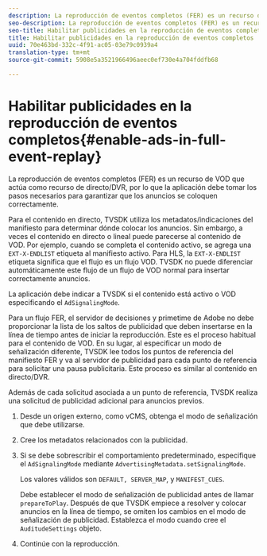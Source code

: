 ```yaml
---
description: La reproducción de eventos completos (FER) es un recurso de VOD que actúa como recurso de directo/DVR, por lo que la aplicación debe tomar los pasos necesarios para garantizar que los anuncios se coloquen correctamente.
seo-description: La reproducción de eventos completos (FER) es un recurso de VOD que actúa como recurso de directo/DVR, por lo que la aplicación debe tomar los pasos necesarios para garantizar que los anuncios se coloquen correctamente.
seo-title: Habilitar publicidades en la reproducción de eventos completos
title: Habilitar publicidades en la reproducción de eventos completos
uuid: 70e463bd-332c-4f91-ac05-03e79c0939a4
translation-type: tm+mt
source-git-commit: 5908e5a3521966496aeec0ef730e4a704fddfb68

---
```



# Habilitar publicidades en la reproducción de eventos completos{#enable-ads-in-full-event-replay}

La reproducción de eventos completos (FER) es un recurso de VOD que actúa como recurso de directo/DVR, por lo que la aplicación debe tomar los pasos necesarios para garantizar que los anuncios se coloquen correctamente.

Para el contenido en directo, TVSDK utiliza los metadatos/indicaciones del manifiesto para determinar dónde colocar los anuncios. Sin embargo, a veces el contenido en directo o lineal puede parecerse al contenido de VOD. Por ejemplo, cuando se completa el contenido activo, se agrega una `EXT-X-ENDLIST` etiqueta al manifiesto activo. Para HLS, la `EXT-X-ENDLIST` etiqueta significa que el flujo es un flujo VOD. TVSDK no puede diferenciar automáticamente este flujo de un flujo de VOD normal para insertar correctamente anuncios.

La aplicación debe indicar a TVSDK si el contenido está activo o VOD especificando el `AdSignalingMode`.

Para un flujo FER, el servidor de decisiones y primetime de Adobe no debe proporcionar la lista de los saltos de publicidad que deben insertarse en la línea de tiempo antes de iniciar la reproducción. Este es el proceso habitual para el contenido de VOD. En su lugar, al especificar un modo de señalización diferente, TVSDK lee todos los puntos de referencia del manifiesto FER y va al servidor de publicidad para cada punto de referencia para solicitar una pausa publicitaria. Este proceso es similar al contenido en directo/DVR.

Además de cada solicitud asociada a un punto de referencia, TVSDK realiza una solicitud de publicidad adicional para anuncios previos.

1. Desde un origen externo, como vCMS, obtenga el modo de señalización que debe utilizarse.
1. Cree los metadatos relacionados con la publicidad.
1. Si se debe sobrescribir el comportamiento predeterminado, especifique el `AdSignalingMode` mediante `AdvertisingMetadata.setSignalingMode`.

   Los valores válidos son `DEFAULT, SERVER_MAP`, y `MANIFEST_CUES`.

   Debe establecer el modo de señalización de publicidad antes de llamar `prepareToPlay`. Después de que TVSDK empiece a resolver y colocar anuncios en la línea de tiempo, se omiten los cambios en el modo de señalización de publicidad. Establezca el modo cuando cree el `AuditudeSettings` objeto.

1. Continúe con la reproducción.

<!--<a id="example_3567B4A0D53E4DA99C10C13244454026"></a>-->


